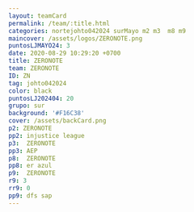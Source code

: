 ```yaml
---
layout: teamCard
permalink: /team/:title.html
categories: nortejohto042024 surMayo m2 m3  m8 m9 
maincover: /assets/logos/ZERONOTE.png
puntosLJMAYO24: 3
date: 2020-08-29 10:29:20 +0700
title: ZERONOTE
team: ZERONOTE
ID: ZN
tag: johto042024
color: black
puntosLJ202404: 20
grupo: sur
background: '#F16C38'
cover: /assets/backCard.png
p2: ZERONOTE
pp2: injustice league
p3:  ZERONOTE
pp3: AEP
p8:  ZERONOTE
pp8: er azul
p9:  ZERONOTE
r9: 3
rr9: 0
pp9: dfs sap
---
```



